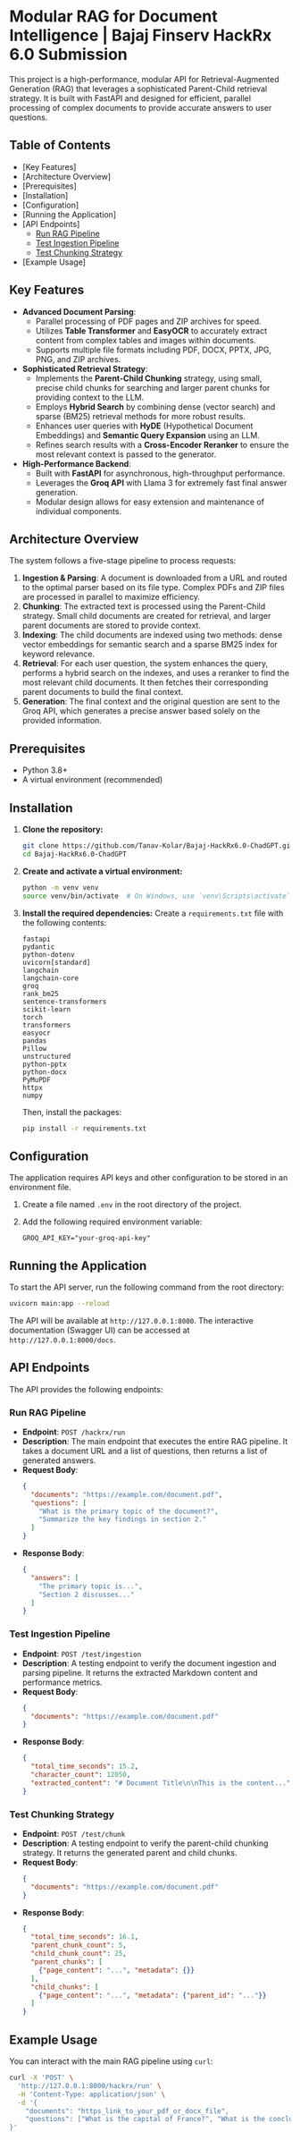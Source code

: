 # Modular RAG for Document Intelligence | Bajaj Finserv HackRx 6.0 Submission

This project is a high-performance, modular API for Retrieval-Augmented Generation (RAG) that leverages a sophisticated Parent-Child retrieval strategy. It is built with FastAPI and designed for efficient, parallel processing of complex documents to provide accurate answers to user questions.

## Table of Contents

  - [Key Features]
  - [Architecture Overview]
  - [Prerequisites]
  - [Installation]
  - [Configuration]
  - [Running the Application]
  - [API Endpoints]
      - [Run RAG Pipeline](https://percivalfletcher-chai-tea-latte.hf.space/hackrx/run)
      - [Test Ingestion Pipeline](https://percivalfletcher-chai-tea-latte.hf.space/test/ingestion)
      - [Test Chunking Strategy](https://percivalfletcher-chai-tea-latte.hf.space/test/chunk)
  - [Example Usage]

## Key Features

  - **Advanced Document Parsing**:
      - Parallel processing of PDF pages and ZIP archives for speed.
      - Utilizes **Table Transformer** and **EasyOCR** to accurately extract content from complex tables and images within documents.
      - Supports multiple file formats including PDF, DOCX, PPTX, JPG, PNG, and ZIP archives.
  - **Sophisticated Retrieval Strategy**:
      - Implements the **Parent-Child Chunking** strategy, using small, precise child chunks for searching and larger parent chunks for providing context to the LLM.
      - Employs **Hybrid Search** by combining dense (vector search) and sparse (BM25) retrieval methods for more robust results.
      - Enhances user queries with **HyDE** (Hypothetical Document Embeddings) and **Semantic Query Expansion** using an LLM.
      - Refines search results with a **Cross-Encoder Reranker** to ensure the most relevant context is passed to the generator.
  - **High-Performance Backend**:
      - Built with **FastAPI** for asynchronous, high-throughput performance.
      - Leverages the **Groq API** with Llama 3 for extremely fast final answer generation.
      - Modular design allows for easy extension and maintenance of individual components.

## Architecture Overview

The system follows a five-stage pipeline to process requests:

1.  **Ingestion & Parsing**: A document is downloaded from a URL and routed to the optimal parser based on its file type. Complex PDFs and ZIP files are processed in parallel to maximize efficiency.
2.  **Chunking**: The extracted text is processed using the Parent-Child strategy. Small child documents are created for retrieval, and larger parent documents are stored to provide context.
3.  **Indexing**: The child documents are indexed using two methods: dense vector embeddings for semantic search and a sparse BM25 index for keyword relevance.
4.  **Retrieval**: For each user question, the system enhances the query, performs a hybrid search on the indexes, and uses a reranker to find the most relevant child documents. It then fetches their corresponding parent documents to build the final context.
5.  **Generation**: The final context and the original question are sent to the Groq API, which generates a precise answer based solely on the provided information.

## Prerequisites

  - Python 3.8+
  - A virtual environment (recommended)

## Installation

1.  **Clone the repository:**

    ```bash
    git clone https://github.com/Tanav-Kolar/Bajaj-HackRx6.0-ChadGPT.git
    cd Bajaj-HackRx6.0-ChadGPT
    ```

2.  **Create and activate a virtual environment:**

    ```bash
    python -m venv venv
    source venv/bin/activate  # On Windows, use `venv\Scripts\activate`
    ```

3.  **Install the required dependencies:**
    Create a `requirements.txt` file with the following contents:

    ```text
    fastapi
    pydantic
    python-dotenv
    uvicorn[standard]
    langchain
    langchain-core
    groq
    rank_bm25
    sentence-transformers
    scikit-learn
    torch
    transformers
    easyocr
    pandas
    Pillow
    unstructured
    python-pptx
    python-docx
    PyMuPDF
    httpx
    numpy
    ```

    Then, install the packages:

    ```bash
    pip install -r requirements.txt
    ```

## Configuration

The application requires API keys and other configuration to be stored in an environment file.

1.  Create a file named `.env` in the root directory of the project.

2.  Add the following required environment variable:

    ```env
    GROQ_API_KEY="your-groq-api-key"
    ```

## Running the Application

To start the API server, run the following command from the root directory:

```bash
uvicorn main:app --reload
```

The API will be available at `http://127.0.0.1:8000`. The interactive documentation (Swagger UI) can be accessed at `http://127.0.0.1:8000/docs`.

## API Endpoints

The API provides the following endpoints:

### Run RAG Pipeline

  - **Endpoint**: `POST /hackrx/run`
  - **Description**: The main endpoint that executes the entire RAG pipeline. It takes a document URL and a list of questions, then returns a list of generated answers.
  - **Request Body**:
    ```json
    {
      "documents": "https://example.com/document.pdf",
      "questions": [
        "What is the primary topic of the document?",
        "Summarize the key findings in section 2."
      ]
    }
    ```
  - **Response Body**:
    ```json
    {
      "answers": [
        "The primary topic is...",
        "Section 2 discusses..."
      ]
    }
    ```

### Test Ingestion Pipeline

  - **Endpoint**: `POST /test/ingestion`
  - **Description**: A testing endpoint to verify the document ingestion and parsing pipeline. It returns the extracted Markdown content and performance metrics.
  - **Request Body**:
    ```json
    {
      "documents": "https://example.com/document.pdf"
    }
    ```
  - **Response Body**:
    ```json
    {
      "total_time_seconds": 15.2,
      "character_count": 12050,
      "extracted_content": "# Document Title\n\nThis is the content..."
    }
    ```

### Test Chunking Strategy

  - **Endpoint**: `POST /test/chunk`
  - **Description**: A testing endpoint to verify the parent-child chunking strategy. It returns the generated parent and child chunks.
  - **Request Body**:
    ```json
    {
      "documents": "https://example.com/document.pdf"
    }
    ```
  - **Response Body**:
    ```json
    {
      "total_time_seconds": 16.1,
      "parent_chunk_count": 5,
      "child_chunk_count": 25,
      "parent_chunks": [
        {"page_content": "...", "metadata": {}}
      ],
      "child_chunks": [
        {"page_content": "...", "metadata": {"parent_id": "..."}}
      ]
    }
    ```

## Example Usage

You can interact with the main RAG pipeline using `curl`:

```bash
curl -X 'POST' \
  'http://127.0.0.1:8000/hackrx/run' \
  -H 'Content-Type: application/json' \
  -d '{
    "documents": "https_link_to_your_pdf_or_docx_file",
    "questions": ["What is the capital of France?", "What is the conclusion mentioned in the document?"]
}'
```
